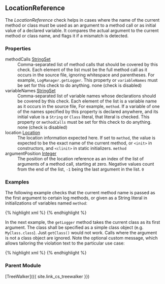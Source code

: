 ## LocationReference

The *LocationReference* check helps in cases where the name of the current method or class must be used as an argument to a method call or as initial value of a declared variable. It compares the actual argument to the current method or class name, and flags it if a mismatch is detected.


### Properties

<dl>
<dt><span class="propname">methodCalls</span>
    <span class="proptype"><a href="{{ site.link_cs_type_stringset }}">StringSet</a></span></dt>
<dd><span class="propdesc">Comma-separated list of method calls that should be covered by this check. Each element of
        the list must be the full method call as it occurs in the source file, ignoring whitespace and parentheses.
        For example, <code>LogManager.getLogger</code>. This property or <code>variableNames</code> must be set for
        this check to do anything.</span>
    <span class="propdefault">none (check is disabled)</span></dd>

<dt><span class="propname">variableNames</span>
    <span class="proptype"><a href="{{ site.link_cs_type_stringset }}">StringSet</a></span></dt>
<dd><span class="propdesc">Comma-separated list of variable names whose declarations should be covered by this check.
        Each element of the list is a variable name as it occurs in the source file, For example,
        <code>method</code>. If a variable of one of the names specified by this property is declared anywhere,
        and its initial value is a <code>String</code> or <code>Class</code> literal, that literal is checked. This
        property or <code>methodCalls</code> must be set for this check to do anything.</span>
    <span class="propdefault">none (check is disabled)</span></dd>

<dt><span class="propname">location</span>
    <span class="proptype"><a href="{{ site.baseurl }}/{{ page.check_version }}/apidocs/index.html?com/thomasjensen/checkstyle/addons/checks/misc/LocationReferenceOption.html">Location</a></span></dt>
<dd><span class="propdesc">The location information expected here. If set to <code>method</code>, the value is
        expected to be the exact name of the current method, or <code>&lt;init&gt;</code> in constructors, and
        <code>&lt;clinit&gt;</code> in static initializers.</span>
    <span class="propdefault"><code>method</code></span></dd>

<dt><span class="propname">argumentPosition</span>
    <span class="proptype"><a href="{{ site.link_cs_type_integer }}">Integer</a></span></dt>
<dd><span class="propdesc">The position of the location reference as an index of the list of arguments of a method
        call, starting at zero. Negative values count from the end of the list, <code>-1</code> being the last argument
        in the list.</span>
    <span class="propdefault"><code>0</code></span></dd>
</dl>


### Examples

The following example checks that the current method name is passed as the first argument to certain log methods, or given as a String literal in initializations of variables named `method`:

{% highlight xml %}
<module name="LocationReference">
  <property name="methodCalls" value="LOG.debug, LOG.enter, LOG.exit"/>
  <property name="variableNames" value="method"/>
</module>
{% endhighlight %}

In the next example, the `getLogger` method takes the current class as its first argument. The class shall be specified as a simple class object (e.g. `MyClass.class`). Just `getClass()` would not work. Calls where the argument is not a class object are ignored. Note the optional custom message, which allows tailoring the violation text to the particular use case:

{% highlight xml %}
<module name="LocationReference">
  <property name="methodCalls" value="LogManager.getLogger"/>
  <property name="location" value="classobject"/>
  <message key="locationreference.mismatch.classobject"
      value="Logger definition must reference the current class object, which is ''{0}.class''"/>
</module>
{% endhighlight %}


### Parent Module

[TreeWalker]({{ site.link_cs_treewalker }})
